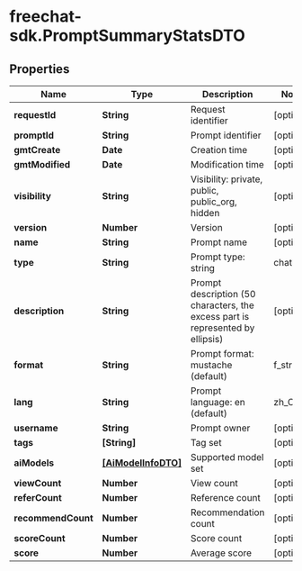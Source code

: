 # freechat-sdk.PromptSummaryStatsDTO

## Properties

Name | Type | Description | Notes
------------ | ------------- | ------------- | -------------
**requestId** | **String** | Request identifier | [optional] 
**promptId** | **String** | Prompt identifier | [optional] 
**gmtCreate** | **Date** | Creation time | [optional] 
**gmtModified** | **Date** | Modification time | [optional] 
**visibility** | **String** | Visibility: private, public, public_org, hidden | [optional] 
**version** | **Number** | Version | [optional] 
**name** | **String** | Prompt name | [optional] 
**type** | **String** | Prompt type: string | chat | [optional] 
**description** | **String** | Prompt description (50 characters, the excess part is represented by ellipsis) | [optional] 
**format** | **String** | Prompt format: mustache (default) | f_string | [optional] 
**lang** | **String** | Prompt language: en (default) | zh_CN | ... | [optional] 
**username** | **String** | Prompt owner | [optional] 
**tags** | **[String]** | Tag set | [optional] 
**aiModels** | [**[AiModelInfoDTO]**](AiModelInfoDTO.md) | Supported model set | [optional] 
**viewCount** | **Number** | View count | [optional] 
**referCount** | **Number** | Reference count | [optional] 
**recommendCount** | **Number** | Recommendation count | [optional] 
**scoreCount** | **Number** | Score count | [optional] 
**score** | **Number** | Average score | [optional] 


